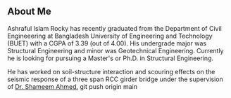 ## About Me
Ashraful Islam Rocky has recently graduated from the Department of Civil Engineeering at Bangladesh University of Engineering and Technology (BUET) with a CGPA of 3.39 (out of 4.00). His undergrade major was Structural Engineering and minor was Geotechnical Engineering. Currently he is looking for pursuing a Master's or Ph.D. in Structural Engineering.

He has worked on soil-structure interaction and scouring effects on the seismic response of a three span RCC girder bridge under the supervision of <a href="https://scholar.google.com/citations?hl=en&user=Cw9-KMIAAAAJ" target="_blank">Dr. Shameem Ahmed.</a>
git push origin main


<!--
**Ashraful-Islam-Rocky/Ashraful-Islam-Rocky** is a ✨ _special_ ✨ repository because its `README.md` (this file) appears on your GitHub profile.

Here are some ideas to get you started:

- 🔭 I’m currently working on ...
- 🌱 I’m currently learning ...
- 👯 I’m looking to collaborate on ...
- 🤔 I’m looking for help with ...
- 💬 Ask me about ...
- 📫 How to reach me: ...
- 😄 Pronouns: ...
- ⚡ Fun fact: ...
-->
